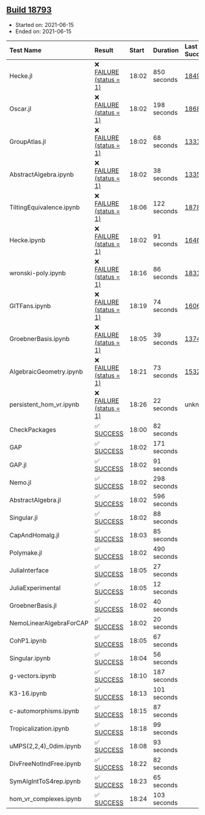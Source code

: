 ## [Build 18793](https://oscarci.mathematik.uni-kl.de/job/oscar/18793/)

* Started on: 2021-06-15
* Ended on: 2021-06-15

| Test Name    | Result | Start | Duration | Last Success | First Failure |
|:-------------|:-------|:------|:---------|:-------------|:--------------|
| Hecke.jl | ❌ [FAILURE (status = 1)](https://oscarci.mathematik.uni-kl.de/job/oscar/18793/artifact/logs/build-18793/Hecke.jl.log) | 18:02 | 850 seconds | [18490](https://oscarci.mathematik.uni-kl.de/job/oscar/18490/) | [18491](https://oscarci.mathematik.uni-kl.de/job/oscar/18491/) |
| Oscar.jl | ❌ [FAILURE (status = 1)](https://oscarci.mathematik.uni-kl.de/job/oscar/18793/artifact/logs/build-18793/Oscar.jl.log) | 18:02 | 198 seconds | [18684](https://oscarci.mathematik.uni-kl.de/job/oscar/18684/) | [18685](https://oscarci.mathematik.uni-kl.de/job/oscar/18685/) |
| GroupAtlas.jl | ❌ [FAILURE (status = 1)](https://oscarci.mathematik.uni-kl.de/job/oscar/18793/artifact/logs/build-18793/GroupAtlas.jl.log) | 18:02 | 68 seconds | [13311](https://oscarci.mathematik.uni-kl.de/job/oscar/13311/) | [13312](https://oscarci.mathematik.uni-kl.de/job/oscar/13312/) |
| AbstractAlgebra.ipynb | ❌ [FAILURE (status = 1)](https://oscarci.mathematik.uni-kl.de/job/oscar/18793/artifact/logs/build-18793/AbstractAlgebra.ipynb.log) | 18:02 | 38 seconds | [13355](https://oscarci.mathematik.uni-kl.de/job/oscar/13355/) | [13356](https://oscarci.mathematik.uni-kl.de/job/oscar/13356/) |
| TiltingEquivalence.ipynb | ❌ [FAILURE (status = 1)](https://oscarci.mathematik.uni-kl.de/job/oscar/18793/artifact/logs/build-18793/TiltingEquivalence.ipynb.log) | 18:06 | 122 seconds | [18789](https://oscarci.mathematik.uni-kl.de/job/oscar/18789/) | [18790](https://oscarci.mathematik.uni-kl.de/job/oscar/18790/) |
| Hecke.ipynb | ❌ [FAILURE (status = 1)](https://oscarci.mathematik.uni-kl.de/job/oscar/18793/artifact/logs/build-18793/Hecke.ipynb.log) | 18:02 | 91 seconds | [16463](https://oscarci.mathematik.uni-kl.de/job/oscar/16463/) | [16464](https://oscarci.mathematik.uni-kl.de/job/oscar/16464/) |
| wronski-poly.ipynb | ❌ [FAILURE (status = 1)](https://oscarci.mathematik.uni-kl.de/job/oscar/18793/artifact/logs/build-18793/wronski-poly.ipynb.log) | 18:16 | 86 seconds | [18314](https://oscarci.mathematik.uni-kl.de/job/oscar/18314/) | [18315](https://oscarci.mathematik.uni-kl.de/job/oscar/18315/) |
| GITFans.ipynb | ❌ [FAILURE (status = 1)](https://oscarci.mathematik.uni-kl.de/job/oscar/18793/artifact/logs/build-18793/GITFans.ipynb.log) | 18:19 | 74 seconds | [16068](https://oscarci.mathematik.uni-kl.de/job/oscar/16068/) | [16069](https://oscarci.mathematik.uni-kl.de/job/oscar/16069/) |
| GroebnerBasis.ipynb | ❌ [FAILURE (status = 1)](https://oscarci.mathematik.uni-kl.de/job/oscar/18793/artifact/logs/build-18793/GroebnerBasis.ipynb.log) | 18:05 | 39 seconds | [13748](https://oscarci.mathematik.uni-kl.de/job/oscar/13748/) | [13749](https://oscarci.mathematik.uni-kl.de/job/oscar/13749/) |
| AlgebraicGeometry.ipynb | ❌ [FAILURE (status = 1)](https://oscarci.mathematik.uni-kl.de/job/oscar/18793/artifact/logs/build-18793/AlgebraicGeometry.ipynb.log) | 18:21 | 73 seconds | [15322](https://oscarci.mathematik.uni-kl.de/job/oscar/15322/) | [15323](https://oscarci.mathematik.uni-kl.de/job/oscar/15323/) |
| persistent_hom_vr.ipynb | ❌ [FAILURE (status = 1)](https://oscarci.mathematik.uni-kl.de/job/oscar/18793/artifact/logs/build-18793/persistent_hom_vr.ipynb.log) | 18:26 | 22 seconds | unknown | unknown |
| CheckPackages | ✅ [SUCCESS](https://oscarci.mathematik.uni-kl.de/job/oscar/18793/artifact/logs/build-18793/CheckPackages.log) | 18:00 | 82 seconds |  |  |
| GAP | ✅ [SUCCESS](https://oscarci.mathematik.uni-kl.de/job/oscar/18793/artifact/logs/build-18793/GAP.log) | 18:02 | 171 seconds |  |  |
| GAP.jl | ✅ [SUCCESS](https://oscarci.mathematik.uni-kl.de/job/oscar/18793/artifact/logs/build-18793/GAP.jl.log) | 18:02 | 91 seconds |  |  |
| Nemo.jl | ✅ [SUCCESS](https://oscarci.mathematik.uni-kl.de/job/oscar/18793/artifact/logs/build-18793/Nemo.jl.log) | 18:02 | 298 seconds |  |  |
| AbstractAlgebra.jl | ✅ [SUCCESS](https://oscarci.mathematik.uni-kl.de/job/oscar/18793/artifact/logs/build-18793/AbstractAlgebra.jl.log) | 18:02 | 596 seconds |  |  |
| Singular.jl | ✅ [SUCCESS](https://oscarci.mathematik.uni-kl.de/job/oscar/18793/artifact/logs/build-18793/Singular.jl.log) | 18:02 | 88 seconds |  |  |
| CapAndHomalg.jl | ✅ [SUCCESS](https://oscarci.mathematik.uni-kl.de/job/oscar/18793/artifact/logs/build-18793/CapAndHomalg.jl.log) | 18:03 | 85 seconds |  |  |
| Polymake.jl | ✅ [SUCCESS](https://oscarci.mathematik.uni-kl.de/job/oscar/18793/artifact/logs/build-18793/Polymake.jl.log) | 18:02 | 490 seconds |  |  |
| JuliaInterface | ✅ [SUCCESS](https://oscarci.mathematik.uni-kl.de/job/oscar/18793/artifact/logs/build-18793/JuliaInterface.log) | 18:05 | 27 seconds |  |  |
| JuliaExperimental | ✅ [SUCCESS](https://oscarci.mathematik.uni-kl.de/job/oscar/18793/artifact/logs/build-18793/JuliaExperimental.log) | 18:05 | 12 seconds |  |  |
| GroebnerBasis.jl | ✅ [SUCCESS](https://oscarci.mathematik.uni-kl.de/job/oscar/18793/artifact/logs/build-18793/GroebnerBasis.jl.log) | 18:02 | 40 seconds |  |  |
| NemoLinearAlgebraForCAP | ✅ [SUCCESS](https://oscarci.mathematik.uni-kl.de/job/oscar/18793/artifact/logs/build-18793/NemoLinearAlgebraForCAP.log) | 18:02 | 20 seconds |  |  |
| CohP1.ipynb | ✅ [SUCCESS](https://oscarci.mathematik.uni-kl.de/job/oscar/18793/artifact/logs/build-18793/CohP1.ipynb.log) | 18:05 | 67 seconds |  |  |
| Singular.ipynb | ✅ [SUCCESS](https://oscarci.mathematik.uni-kl.de/job/oscar/18793/artifact/logs/build-18793/Singular.ipynb.log) | 18:04 | 56 seconds |  |  |
| g-vectors.ipynb | ✅ [SUCCESS](https://oscarci.mathematik.uni-kl.de/job/oscar/18793/artifact/logs/build-18793/g-vectors.ipynb.log) | 18:10 | 187 seconds |  |  |
| K3-16.ipynb | ✅ [SUCCESS](https://oscarci.mathematik.uni-kl.de/job/oscar/18793/artifact/logs/build-18793/K3-16.ipynb.log) | 18:13 | 101 seconds |  |  |
| c-automorphisms.ipynb | ✅ [SUCCESS](https://oscarci.mathematik.uni-kl.de/job/oscar/18793/artifact/logs/build-18793/c-automorphisms.ipynb.log) | 18:15 | 87 seconds |  |  |
| Tropicalization.ipynb | ✅ [SUCCESS](https://oscarci.mathematik.uni-kl.de/job/oscar/18793/artifact/logs/build-18793/Tropicalization.ipynb.log) | 18:18 | 99 seconds |  |  |
| uMPS(2,2,4)_0dim.ipynb | ✅ [SUCCESS](https://oscarci.mathematik.uni-kl.de/job/oscar/18793/artifact/logs/build-18793/uMPS-2-2-4-_0dim.ipynb.log) | 18:08 | 93 seconds |  |  |
| DivFreeNotIndFree.ipynb | ✅ [SUCCESS](https://oscarci.mathematik.uni-kl.de/job/oscar/18793/artifact/logs/build-18793/DivFreeNotIndFree.ipynb.log) | 18:22 | 82 seconds |  |  |
| SymAlgIntToS4rep.ipynb | ✅ [SUCCESS](https://oscarci.mathematik.uni-kl.de/job/oscar/18793/artifact/logs/build-18793/SymAlgIntToS4rep.ipynb.log) | 18:23 | 65 seconds |  |  |
| hom_vr_complexes.ipynb | ✅ [SUCCESS](https://oscarci.mathematik.uni-kl.de/job/oscar/18793/artifact/logs/build-18793/hom_vr_complexes.ipynb.log) | 18:24 | 103 seconds |  |  |
